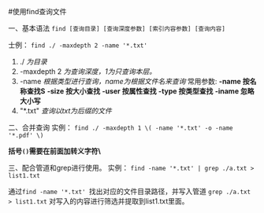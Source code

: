 #使用find查询文件

一、基本语法
`find [查询目录] [查询深度参数] [索引内容参数] [查询内容]`

士例：
`find ./ -maxdepth 2 -name '*.txt'`

1. ./   _为目录_
2. -maxdepth 2   _为查询深度，1为只查询本层。_
3. -name   _根据类型进行查询，name为根据文件名来查询_
常用参数:
    **-name	按名称查找S**
    **-size	按大小查找**
    **-user	按属性查找**
    **-type	按类型查找**
    **-iname 忽略大小写**
4. "*.txt"  _查询以txt为后缀的文件_

二、合并查询
实例：
`find ./ -maxdepth 1 \( -name '*.txt' -o -name '*.pdf' \)`

**括号`()`需要在前面加转义字符\\**

三、配合管道和grep进行使用。
实例：
`find -name '*.txt' | grep ./a.txt > list1.txt`

通过`find -name '*.txt' `找出对应的文件目录路径，并写入管道
`grep ./a.txt > list1.txt` 对写入的内容进行筛选并提取到list1.txt里面。




